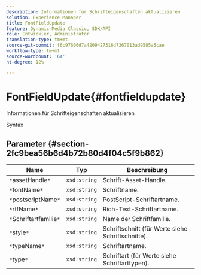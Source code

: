 ```yaml
---
description: Informationen für Schrifteigenschaften aktualisieren
solution: Experience Manager
title: FontFieldUpdate
feature: Dynamic Media Classic, SDK/API
role: Entwickler, Administrator
translation-type: tm+mt
source-git-commit: f6c97606d7a4209427316d7367013ad9585a5cae
workflow-type: tm+mt
source-wordcount: '64'
ht-degree: 12%

---
```



# FontFieldUpdate{#fontfieldupdate}

Informationen für Schrifteigenschaften aktualisieren

Syntax

## Parameter {#section-2fc9bea56b6d4b72b80d4f04c5f9b862}

| Name | Typ | Beschreibung |
|---|---|---|
| `*`assetHandle`*` | `xsd:string` | Schrift-Asset-Handle. |
| `*`fontName`*` | `xsd:string` | Schriftname. |
| `*`postscriptName`*` | `xsd:string` | PostScript-Schriftartname. |
| `*`rtfName`*` | `xsd:string` | Rich-Text-Schriftartname. |
| `*`Schriftartfamilie`*` | `xsd:string` | Name der Schriftfamilie. |
| `*`style`*` | `xsd:string` | Schriftschnitt (für Werte siehe Schriftschnitte). |
| `*`typeName`*` | `xsd:string` | Schriftartname. |
| `*`type`*` | `xsd:string` | Schriftart (für Werte siehe Schriftarttypen). |

